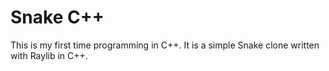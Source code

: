# Snake C++

This is my first time programming in C++. It is a simple Snake clone written with Raylib in C++.
